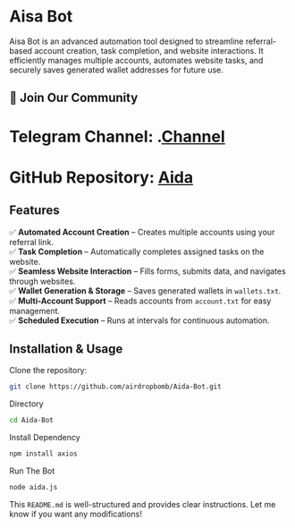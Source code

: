 # Aisa Bot  

Aisa Bot is an advanced automation tool designed to streamline referral-based account creation, task completion, and website interactions. It efficiently manages multiple accounts, automates website tasks, and securely saves generated wallet addresses for future use.  
## 📢 Join Our Community

# Telegram Channel: .[Channel](https://t.me/airdropbombnode)
# GitHub Repository: [Aida](https://github.com/airdropbom/Aida-Bot.git)

## Features  
✅ **Automated Account Creation** – Creates multiple accounts using your referral link.  
✅ **Task Completion** – Automatically completes assigned tasks on the website.  
✅ **Seamless Website Interaction** – Fills forms, submits data, and navigates through websites.  
✅ **Wallet Generation & Storage** – Saves generated wallets in `wallets.txt`.  
✅ **Multi-Account Support** – Reads accounts from `account.txt` for easy management.  
✅ **Scheduled Execution** – Runs at intervals for continuous automation.  

## Installation & Usage  

Clone the repository:  
```sh
git clone https://github.com/airdropbomb/Aida-Bot.git
```
Directory 
```sh
cd Aida-Bot
```

Install Dependency 
```sh
npm install axios
```
Run The Bot
```sh
node aida.js
```

This `README.md` is well-structured and provides clear instructions. Let me know if you want any modifications!
